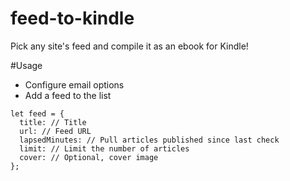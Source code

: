 # feed-to-kindle
Pick any site's feed and compile it as an ebook for Kindle!

#Usage
- Configure email options
- Add a feed to the list

```
let feed = {
  title: // Title
  url: // Feed URL
  lapsedMinutes: // Pull articles published since last check
  limit: // Limit the number of articles
  cover: // Optional, cover image
};
```
